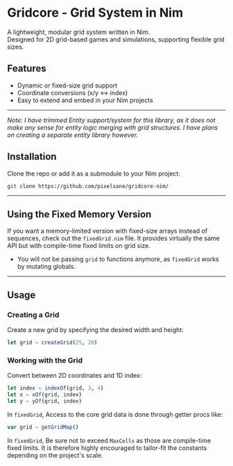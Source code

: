 # Gridcore - Grid System in Nim

A lightweight, modular grid system written in Nim.  
Designed for 2D grid-based games and simulations, supporting flexible grid sizes.

## Features

- Dynamic or fixed-size grid support  
- Coordinate conversions (x/y ↔ index)  
- Easy to extend and embed in your Nim projects  

---
*Note: I have trimmed Entity support/system for this library, as it does not make any sense for entity logic merging with grid structures. I have plans on creating a separate entity library however.*

## Installation

Clone the repo or add it as a submodule to your Nim project:

```bash
git clone https://github.com/pixelsane/gridcore-nim/
```

---

## Using the Fixed Memory Version

If you want a memory-limited version with fixed-size arrays instead of sequences, check out the `fixedGrid.nim` file. It provides virtually the same API but with compile-time fixed limits on grid size.

- You will not be passing `grid` to functions anymore, as `fixedGrid` works by mutating globals.

---

## Usage

### Creating a Grid

Create a new grid by specifying the desired width and height:

```nim
let grid = createGrid(25, 20)
```


### Working with the Grid

Convert between 2D coordinates and 1D index:

```nim
let index = indexOf(grid, 3, 4)
let x = xOf(grid, index)
let y = yOf(grid, index)
```

In `fixedGrid`, Access to the core grid data is done through getter procs like:
```nim
var grid = getGridMap()
```
In `fixedGrid`, Be sure not to exceed `MaxCells` as those are compile-time fixed limits. It is therefore highly encouraged to tailor-fit the constants depending on the project's scale.
